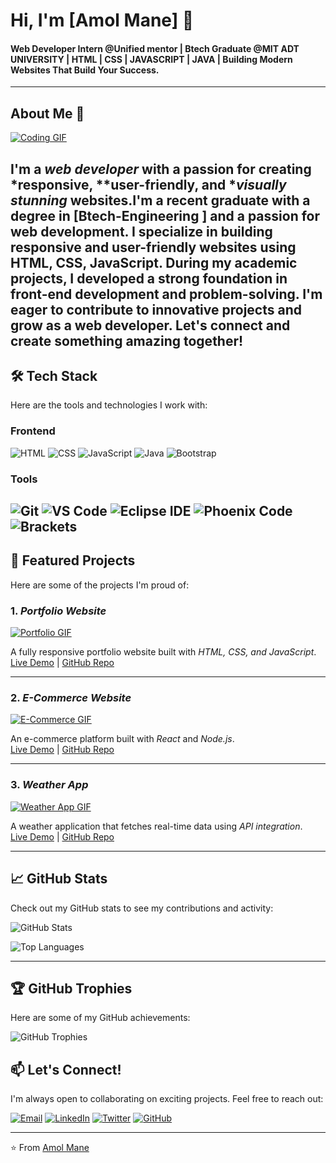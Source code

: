 # Hi, I'm [Amol Mane] 👋
####  Web Developer Intern @Unified mentor | Btech Graduate @MIT ADT UNIVERSITY | HTML | CSS | JAVASCRIPT | JAVA | Building Modern Websites That Build Your Success.

---

## About Me 🚀
[![Coding GIF](https://media.giphy.com/media/qgQUggAC3Pfv687qPC/giphy.gif)](https://giphy.com/gifs/coding-web-development-qgQUggAC3Pfv687qPC)

I'm a *web developer* with a passion for creating *responsive, **user-friendly, and **visually stunning* websites.I'm a recent graduate with a degree in [Btech-Engineering ] and a passion for web development. I specialize in building responsive and user-friendly websites using HTML, CSS, JavaScript. During my academic projects, I developed a strong foundation in front-end development and problem-solving. I'm eager to contribute to innovative projects and grow as a web developer. Let's connect and create something amazing together!
---

## 🛠 Tech Stack
Here are the tools and technologies I work with:

### Frontend
![HTML](https://img.shields.io/badge/HTML5-E34F26?style=for-the-badge&logo=html5&logoColor=white)
![CSS](https://img.shields.io/badge/CSS3-1572B6?style=for-the-badge&logo=css3&logoColor=white)
![JavaScript](https://img.shields.io/badge/JavaScript-F7DF1E?style=for-the-badge&logo=javascript&logoColor=black)
![Java](https://img.shields.io/badge/Java-ED8B00?style=for-the-badge&logo=openjdk&logoColor=white)
![Bootstrap](https://img.shields.io/badge/Bootstrap-563D7C?style=for-the-badge&logo=bootstrap&logoColor=white)



### Tools
![Git](https://img.shields.io/badge/Git-F05032?style=for-the-badge&logo=git&logoColor=white)
![VS Code](https://img.shields.io/badge/VS_Code-007ACC?style=for-the-badge&logo=visual-studio-code&logoColor=white)
![Eclipse IDE](https://img.shields.io/badge/Eclipse-2C2255?style=for-the-badge&logo=eclipse&logoColor=white)
![Phoenix Code](https://img.shields.io/badge/Phoenix_Code-FF0000?style=for-the-badge&logoColor=white)
![Brackets](https://img.shields.io/badge/Brackets-2F8FBA?style=for-the-badge&logo=brackets&logoColor=white)
---

## 🚀 Featured Projects
Here are some of the projects I'm proud of:

### 1. *Portfolio Website*
[![Portfolio GIF](https://media.giphy.com/media/Y4ak9Ki2GZCbJxAnJD/giphy.gif)](https://giphy.com/gifs/Y4ak9Ki2GZCbJxAnJD)

A fully responsive portfolio website built with *HTML, CSS, and JavaScript*.  
[Live Demo](#) | [GitHub Repo](#)

---

### 2. *E-Commerce Website*
[![E-Commerce GIF](https://media.giphy.com/media/3o7TKsQ8gqVr5Ykqpy/giphy.gif)](https://giphy.com/gifs/3o7TKsQ8gqVr5Ykqpy)

An e-commerce platform built with *React* and *Node.js*.  
[Live Demo](#) | [GitHub Repo](#)

---

### 3. *Weather App*
[![Weather App GIF](https://media.giphy.com/media/3o7TKz2eMXx7JqMLiU/giphy.gif)](https://giphy.com/gifs/3o7TKz2eMXx7JqMLiU)

A weather application that fetches real-time data using *API integration*.  
[Live Demo](#) | [GitHub Repo](#)

---

## 📈 GitHub Stats
Check out my GitHub stats to see my contributions and activity:

![GitHub Stats](https://github-readme-stats.vercel.app/api?username=Amolmane01&show_icons=true&theme=radical)

![Top Languages](https://github-readme-stats.vercel.app/api/top-langs/?username=Amolmane01&layout=compact&theme=radical)

---

## 🏆 GitHub Trophies
Here are some of my GitHub achievements:

![GitHub Trophies](https://github-profile-trophy.vercel.app/?username=Amolmane01&theme=radical&no-frame=true&row=2&column=4)



## 📫 Let's Connect!
I'm always open to collaborating on exciting projects. Feel free to reach out:

[![Email](https://img.shields.io/badge/Email-D14836?style=for-the-badge&logo=gmail&logoColor=white)](mailto:amolmane10122000@gmail.com)
[![LinkedIn](https://img.shields.io/badge/LinkedIn-0077B5?style=for-the-badge&logo=linkedin&logoColor=white)](www.linkedin.com/in/amol-mane-989659198)
[![Twitter](https://img.shields.io/badge/Twitter-1DA1F2?style=for-the-badge&logo=twitter&logoColor=white)](https://twitter.com/your-handle)
[![GitHub](https://img.shields.io/badge/GitHub-100000?style=for-the-badge&logo=github&logoColor=white)](https://github.com/Amolmane01)

---

⭐ From [Amol Mane](https://github.com/Amolmane01)
